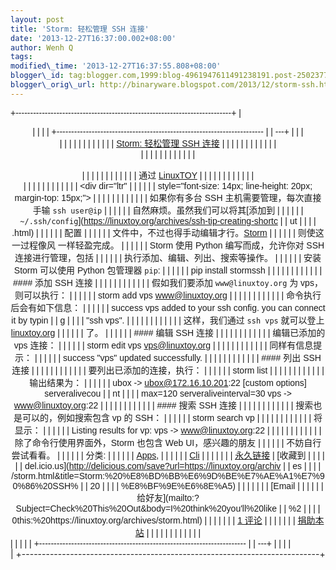 ```yaml
--- 
layout: post 
title: 'Storm: 轻松管理 SSH 连接' 
date: '2013-12-27T16:37:00.002+08:00' 
author: Wenh Q
tags:
modified\_time: '2013-12-27T16:37:55.808+08:00' 
blogger\_id: tag:blogger.com,1999:blog-4961947611491238191.post-2502377553954298467
blogger\_orig\_url: http://binaryware.blogspot.com/2013/12/storm-ssh.html
---
```

<div dir="ltr">

<div class="gmail_quote">

<div style="font-family: Arial,sans-serif; width: 100%;">

+--------------------------------------------------------------------------+
| <div align="center">                                                     |
|                                                                          |
| +----------------------------------------------------------------------- |
| ---+                                                                     |
| | <div dir="ltr">                                                        |
|    |                                                                     |
| |                                                                        |
|    |                                                                     |
| | [Storm: 轻松管理 SSH 连接](https://linuxtoy.org/archives/storm.html)     | |
|                                                                          |
| |                                                                        |
|    |                                                                     |
| | </div>                                                                 |
|    |                                                                     |
| |                                                                        |
|    |                                                                     |
| | <div style="margin-top: 15px;">                                        |
|    |                                                                     |
| |                                                                        |
|    |                                                                     |
| | 通过 [LinuxTOY](https://linuxtoy.org/)                                   |
|  |                                                                       |
| |                                                                        |
|    |                                                                     |
| | </div>                                                                 |
|    |                                                                     |
| |                                                                        |
|    |                                                                     |
| | <div dir="ltr"                                                         |
|    |                                                                     |
| | style="font-size: 14px; line-height: 20px; margin-top: 15px;">         |
|    |                                                                     |
| |                                                                        |
|    |                                                                     |
| | 如果你有多台 SSH 主机需要管理，每次直接手输 `ssh user@ip`                | |
|                                                                          |
| | 自然麻烦。虽然我们可以将其[添加到                                        | |
|                                                                          |
| | `~/.ssh/config`](https://linuxtoy.org/archives/ssh-tip-creating-shortc |
| ut |                                                                     |
| | .html)                                                                 |
|    |                                                                     |
| | 配置                                                                     |
|  |                                                                       |
| | 文件中，不过也得手动编辑才行。[Storm](https://github.com/emre/storm)     | |
|                                                                          |
| | 则使这一过程像风 一样轻盈完成。
                                         | |
|                                                                          |
| | Storm 使用 Python 编写而成，允许你对 SSH 连接进行管理，包括              | |
|                                                                          |
| | 执行添加、编辑、列出、搜索等操作。
                                      | |
|                                                                          |
| | 安装 Storm 可以使用 Python 包管理器 `pip`:
                              | |
|                                                                          |
| |     pip install stormssh                                               |
|    |                                                                     |
| |                                                                        |
|    |                                                                     |
| | #### 添加 SSH 连接                                                       | |
|                                                                          |
| |                                                                        |
|    |                                                                     |
| | 假如我们要添加 `www@linuxtoy.org` 为 vps，则可以执行：
                  | |
|                                                                          |
| |     storm add vps www@linuxtoy.org                                     |
|    |                                                                     |
| |                                                                        |
|    |                                                                     |
| | 命令执行后会有如下信息：
                                                | |
|                                                                          |
| |     success  vps added to your ssh config. you can connect it by typin |
| g  |                                                                     |
| | "ssh  vps".                                                            |
|    |                                                                     |
| |                                                                        |
|    |                                                                     |
| | 这样，我们通过 `ssh vps` 就可以登上 [linuxtoy.org](http://linuxtoy.org/) | |
|                                                                          |
| | 了。
                                                                    |
|  |                                                                       |
| | #### 编辑 SSH 连接                                                       | |
|                                                                          |
| |                                                                        |
|    |                                                                     |
| | 编辑已添加的 vps 连接：
                                                 | |
|                                                                          |
| |     storm edit vps vps@linuxtoy.org                                    |
|    |                                                                     |
| |                                                                        |
|    |                                                                     |
| | 同样有信息提示：
                                                        | |
|                                                                          |
| |     success  "vps" updated successfully.                               |
|    |                                                                     |
| |                                                                        |
|    |                                                                     |
| | #### 列出 SSH 连接                                                       | |
|                                                                          |
| |                                                                        |
|    |                                                                     |
| | 要列出已添加的连接，执行：
                                              | |
|                                                                          |
| |     storm list                                                         |
|    |                                                                     |
| |                                                                        |
|    |                                                                     |
| | 输出结果为：
                                                            | |
|                                                                          |
| |     ubox -> ubox@172.16.10.201:22      [custom options] serveralivecou |
| nt |                                                                     |
| | max=120 serveraliveinterval=30    vps -> www@linuxtoy.org:22           |
|    |                                                                     |
| |                                                                        |
|    |                                                                     |
| | #### 搜索 SSH 连接                                                       | |
|                                                                          |
| |                                                                        |
|    |                                                                     |
| | 搜索也是可以的，例如搜索包含 vp 的 SSH：
                                | |
|                                                                          |
| |     storm search vp                                                    |
|    |                                                                     |
| |                                                                        |
|    |                                                                     |
| | 将显示：
                                                                | |
|                                                                          |
| |     Listing results for vp:      vps -> www@linuxtoy.org:22            |
|    |                                                                     |
| |                                                                        |
|    |                                                                     |
| | 除了命令行使用界面外，Storm 也包含 Web UI，感兴趣的朋友                  | |
|                                                                          |
| | 不妨自行尝试看看。
                                                      | |
|                                                                          |
| | 分类:                                                                    |
|  |                                                                       |
| | [Apps](https://linuxtoy.org/category/apps "查看 Apps 中的全部文章"),     | |
|                                                                          |
| | [Cli](https://linuxtoy.org/category/cli "查看 Cli 中的全部文章") |       | |
|                                                                          |
| | [永久链接](https://linuxtoy.org/archives/storm.html) | [收藏到           | |
|                                                                          |
| | del.icio.us](http://delicious.com/save?url=https://linuxtoy.org/archiv |
| es |                                                                     |
| | /storm.html&title=Storm:%20%E8%BD%BB%E6%9D%BE%E7%AE%A1%E7%90%86%20SSH% |
| 20 |                                                                     |
| | %E8%BF%9E%E6%8E%A5)                                                    |
|    |                                                                     |
| | | [Email                                                               |
|    |                                                                     |
| | 给好友](mailto:?Subject=Check%20This%20Out&body=I%20think%20you'll%20like |
| %2 |                                                                     |
| | 0this:%20https://linuxtoy.org/archives/storm.html)                     |
|    |                                                                     |
| | | [1 评论](https://linuxtoy.org/archives/storm.html#comments) |          |
|  |                                                                       |
| | [捐助本站](http://linuxtoy.org/faq/donate)                               | |
|                                                                          |
| |                                                                        |
|    |                                                                     |
| | </div>                                                                 |
|    |                                                                     |
| +----------------------------------------------------------------------- |
| ---+                                                                     |
|                                                                          |
| </div>                                                                   |
+--------------------------------------------------------------------------+

</div>

</div>




</div>
